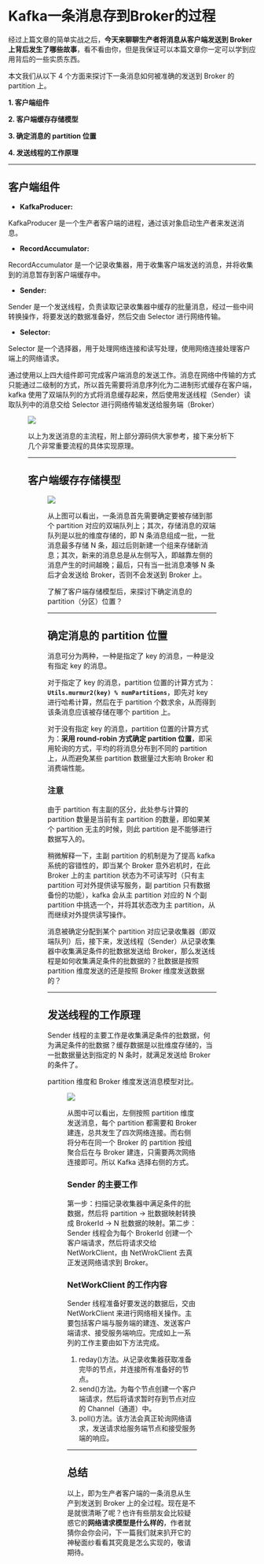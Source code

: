 # Kafka一条消息存到Broker的过程

经过上篇文章的简单实战之后，**今天来聊聊生产者将消息从客户端发送到 Broker 上背后发生了哪些故事**，看不看由你，但是我保证可以本篇文章你一定可以学到应用背后的一些实质东西。

本文我们从以下 4 个方面来探讨下一条消息如何被准确的发送到 Broker 的 partition 上。

**1\. 客户端组件**

**2\. 客户端缓存存储模型**

**3\. 确定消息的 partition 位置**

**4\. 发送线程的工作原理**

* * *

## 客户端组件

*   **KafkaProducer:**

KafkaProducer 是一个生产者客户端的进程，通过该对象启动生产者来发送消息。

*   **RecordAccumulator:**

RecordAccumulator 是一个记录收集器，用于收集客户端发送的消息，并将收集到的消息暂存到客户端缓存中。

*   **Sender:**

Sender 是一个发送线程，负责读取记录收集器中缓存的批量消息，经过一些中间转换操作，将要发送的数据准备好，然后交由 Selector 进行网络传输。

*   **Selector:**

Selector 是一个选择器，用于处理网络连接和读写处理，使用网络连接处理客户端上的网络请求。

通过使用以上四大组件即可完成客户端消息的发送工作。消息在网络中传输的方式只能通过二级制的方式，所以首先需要将消息序列化为二进制形式缓存在客户端，kafka 使用了双端队列的方式将消息缓存起来，然后使用发送线程（Sender）读取队列中的消息交给 Selector 进行网络传输发送给服务端（Broker）

<figure data-size="normal">



![](https://java-tutorial.oss-cn-shanghai.aliyuncs.com/v2-7d57acd1d7dc5942e999e6ffebb28679_720w.webp)



以上为发送消息的主流程，附上部分源码供大家参考，接下来分析下几个非常重要流程的具体实现原理。

* * *

## 客户端缓存存储模型

<figure data-size="normal">



![](https://java-tutorial.oss-cn-shanghai.aliyuncs.com/v2-5da65c5f9f8c0c9082e07c6431e78cd2_720w.webp)



从上图可以看出，一条消息首先需要确定要被存储到那个 partition 对应的双端队列上；其次，存储消息的双端队列是以批的维度存储的，即 N 条消息组成一批，一批消息最多存储 N 条，超过后则新建一个组来存储新消息；其次，新来的消息总是从左侧写入，即越靠左侧的消息产生的时间越晚；最后，只有当一批消息凑够 N 条后才会发送给 Broker，否则不会发送到 Broker 上。

了解了客户端存储模型后，来探讨下确定消息的 partition（分区）位置？

* * *

## 确定消息的 partition 位置

消息可分为两种，一种是指定了 key 的消息，一种是没有指定 key 的消息。

对于指定了 key 的消息，partition 位置的计算方式为：**`Utils.murmur2(key) % numPartitions`**，即先对 key 进行哈希计算，然后在于 partition 个数求余，从而得到该条消息应该被存储在哪个 partition 上。

对于没有指定 key 的消息，partition 位置的计算方式为：**采用 round-robin 方式确定 partition 位置**，即采用轮询的方式，平均的将消息分布到不同的 partition 上，从而避免某些 partition 数据量过大影响 Broker 和消费端性能。

### 注意

由于 partition 有主副的区分，此处参与计算的 partition 数量是当前有主 partition 的数量，即如果某个 partition 无主的时候，则此 partition 是不能够进行数据写入的。

稍微解释一下，主副 partition 的机制是为了提高 kafka 系统的容错性的，即当某个 Broker 意外宕机时，在此 Broker 上的主 partition 状态为不可读写时（只有主 partition 可对外提供读写服务，副 partition 只有数据备份的功能），kafka 会从主 partition 对应的 N 个副 partition 中挑选一个，并将其状态改为主 partition，从而继续对外提供读写操作。

消息被确定分配到某个 partition 对应记录收集器（即双端队列）后，接下来，发送线程（Sender）从记录收集器中收集满足条件的批数据发送给 Broker，那么发送线程是如何收集满足条件的批数据的？批数据是按照 partition 维度发送的还是按照 Broker 维度发送数据的？

* * *

## 发送线程的工作原理

Sender 线程的主要工作是收集满足条件的批数据，何为满足条件的批数据？缓存数据是以批维度存储的，当一批数据量达到指定的 N 条时，就满足发送给 Broker 的条件了。

partition 维度和 Broker 维度发送消息模型对比。

<figure data-size="normal">



![](https://java-tutorial.oss-cn-shanghai.aliyuncs.com/v2-36b7c2761f17fb2d6481747523999011_720w.webp)



从图中可以看出，左侧按照 partition 维度发送消息，每个 partition 都需要和 Broker 建连，总共发生了四次网络连接。而右侧将分布在同一个 Broker 的 partition 按组聚合后在与 Broker 建连，只需要两次网络连接即可。所以 Kafka 选择右侧的方式。

### Sender 的主要工作

第一步：扫描记录收集器中满足条件的批数据，然后将 partition -> 批数据映射转换成 BrokerId -> N 批数据的映射。第二步：Sender 线程会为每个 BrokerId 创建一个客户端请求，然后将请求交给 NetWorkClient，由 NetWrokClient 去真正发送网络请求到 Broker。

### NetWorkClient 的工作内容

Sender 线程准备好要发送的数据后，交由 NetWorkClient 来进行网络相关操作。主要包括客户端与服务端的建连、发送客户端请求、接受服务端响应。完成如上一系列的工作主要由如下方法完成。

1.  reday()方法。从记录收集器获取准备完毕的节点，并连接所有准备好的节点。
2.  send()方法。为每个节点创建一个客户端请求，然后将请求暂时存到节点对应的 Channel（通道）中。
3.  poll()方法。该方法会真正轮询网络请求，发送请求给服务端节点和接受服务端的响应。

* * *

## 总结

以上，即为生产者客户端的一条消息从生产到发送到 Broker 上的全过程。现在是不是就很清晰了呢？也许有些朋友会比较疑惑它的**网络请求模型是什么样的**，作者就猜你会你会问，下一篇我们就来扒开它的神秘面纱看看其究竟是怎么实现的，敬请期待。